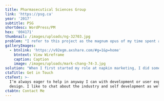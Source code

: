 ```yaml
---
title: Pharmasecutical Sciences Group
link: 'https://psg.ca'
year: '2017'
subtitle: PSG
shortdesc: WordPress/PM
hex: '004171'
thumbnail: /images/uploads/ng-32703.jpg
problem: "I refer to this project as the magnum opus of my time spent at napkin marketing. The PSG required a website to do the following:\r\n\n* Have a subscription based membership system\r\n* Allow members to purchase tickets at different prices, depending on the membership level.\r\n* Allow members to watch past video webinars\r\n* Have a members only job board\r\n* Use WordPress"
galleryImages:
  - btnlink: 'https://v92egm.axshare.com/#g=1&p=home'
    btntext: View Wireframe
    caption: Caption
    image: /images/uploads/mark-chang-74-3.jpg
solution: "When I first started my role at napkin marketing, I did some cursory research into the possibilities of what solutions I could conjure up. I created a matrix to weigh the pros and cons, then discussed it with the team. Once I had a concrete idea of what could be accomplished, I created a wireframe that portrayed the numerous set of actions a user could take. From the initial sign up to registering for an event, as well as other actions a member would be able to take.\r\n\nOnce the prototype was finalized, I worked closely with the designer and the outsourced front-end developers so that I could focus on the back-end development. S2Member is a membership plugin that accepts and automates reccuring payments through PayPal. The plugin also allows the administrator to block off certain parts of the website. To handle the events, I decided on Event Espresso because of its add-on plugin which allows Event Espresso to limit the sale of tickets to the appropriate S2Member membership level. It also had convenient features like mass emailing attendees and automated accounting features."
ctaTitle: Get in Touch
ctaText: >-
  I’m always eager to help in anyway I can with development or user experience
  design. I like to chat about the industry and self development as well.
ctabtn: Contact Me
---
```


